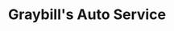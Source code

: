 ---
title: "Graybill's Auto Service"
url: /new-holland/graybills-auto-service/
shop: Autowerkstatt
---